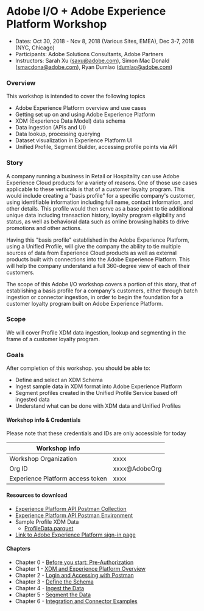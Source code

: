 # Adobe I/O + Adobe Experience Platform Workshop

- Dates: Oct 30, 2018 - Nov 8, 2018 (Various Sites, EMEA), Dec 3-7, 2018 (NYC, Chicago)
- Participants: Adobe Solutions Consultants, Adobe Partners
- Instructors: Sarah Xu (saxu@adobe.com), Simon Mac Donald (smacdona@adobe.com), Ryan Dumlao (dumlao@adobe.com)

### Overview

This workshop is intended to cover the following topics

- Adobe Experience Platform overview and use cases
- Getting set up on and using Adobe Experience Platform
- XDM (Experience Data Model) data schema
- Data ingestion (APIs and UI)
- Data lookup, processing querying
- Dataset visualization in Experience Platform UI
- Unified Profile, Segment Builder, accessing profile points via API

### Story

A company running a business in Retail or Hospitality can use Adobe Experience Cloud products for a variety of reasons. One of those use cases applicable to these verticals is that of a customer loyalty program. This would include creating a "basis profile" for a specific company's customer, using identifiable information including full name, contact information, and other details. This profile would then serve as a base point to tie additional unique data including transaction history, loyalty program eligibility and status, as well as behavioral data such as online browsing habits to drive promotions and other actions.

Having this "basis profile" established in the Adobe Experience Platform, using a Unified Profile, will give the company the ability to tie multiple sources of data from Experience Cloud products as well as external products built with connections into the Adobe Experience Platform. This will help the company understand a full 360-degree view of each of their customers.

The scope of this Adobe I/O workshop covers a portion of this story, that of establishing a basis profile for a company's customers, either through batch ingestion or connector ingestion, in order to begin the foundation for a customer loyalty program built on Adobe Experience Platform.

### Scope

We will cover Profile XDM data ingestion, lookup and segmenting in the frame of a customer loyalty program.

### Goals

After completion of this workshop. you should be able to:

- Define and select an XDM Schema
- Ingest sample data in XDM format into Adobe Experience Platform
- Segment profiles created in the Unified Profile Service based off ingested data
- Understand what can be done with XDM data and Unified Profiles

#### Workshop info & Credentials

Please note that these credentials and IDs are only accessible for today

| Workshop info                    |               |
| -------------------------------- | ------------- |
| Workshop Organization            | xxxx          |
| Org ID                           | xxxx@AdobeOrg |
| Experience Platform access token | xxxx          |

#### Resources to download

- [Experience Platform API Postman Collection](/postman/ExperiencePlatform.postman_collection.json)
- [Experience Platform API Postman Environment](/postman/ExperiencePlatform.postman_environment.json)
- Sample Profile XDM Data
  - [ProfileData.parquet](/data/ProfileDataSample.parquet)
- [Link to Adobe Experience Platform sign-in page](https://platform.adobe.com)

#### Chapters

- Chapter 0 - [Before you start: Pre-Authorization](/chapters/chapter-0.md)
- Chapter 1 - [XDM and Experience Platform Overview](/chapters/chapter-1.md)
- Chapter 2 - [Login and Accessing with Postman](/chapters/chapter-2.md)
- Chapter 3 - [Define the Schema](/chapters/chapter-3.md)
- Chapter 4 - [Ingest the Data](/chapters/chapter-4.md)
- Chapter 5 - [Segment the Data](/chapters/chapter-5.md)
- Chapter 6 - [Integration and Connector Examples](/chapters/chapter-6.md)
